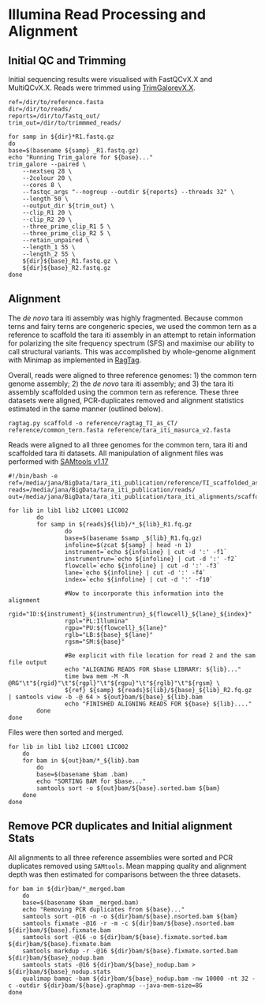 # Illumina Read Processing and Alignment
## Initial QC and Trimming
Initial sequencing results were visualised with FastQCvX.X and MultiQCvX.X. Reads were trimmed using [TrimGalorevX.X]().  

```
ref=/dir/to/reference.fasta
dir=/dir/to/reads/
reports=/dir/to/fastq_out/
trim_out=/dir/to/trimmmed_reads/

for samp in ${dir}*R1.fastq.gz
do
base=$(basename ${samp} _R1.fastq.gz)
echo "Running Trim_galore for ${base}..."
trim_galore --paired \
    --nextseq 28 \
    --2colour 20 \
    --cores 8 \
    --fastqc_args "--nogroup --outdir ${reports} --threads 32" \
    --length 50 \
    --output_dir ${trim_out} \
    --clip_R1 20 \
    --clip_R2 20 \
    --three_prime_clip_R1 5 \
    --three_prime_clip_R2 5 \
    --retain_unpaired \
    --length_1 55 \
    --length_2 55 \
    ${dir}${base}_R1.fastq.gz \
    ${dir}${base}_R2.fastq.gz
done
```
## Alignment
The *de novo* tara iti assembly was highly fragmented. Because common terns and fairy terns are congeneric species, we used the common tern as a reference to scaffold the tara iti assembly in an attempt to retain information for polarizing the site frequency spectrum (SFS) and maximise our ability to call structural variants. This was accomplished by whole-genome alignment with Minimap as implemented in [RagTag](https://github.com/malonge/RagTag).

Overall, reads were aligned to three reference genomes: 1) the common tern genome assembly; 2) the *de novo* tara iti assembly; and 3) the tara iti assembly scaffolded using the common tern as reference. These three datasets were aligned, PCR-duplicates removed and alignment statistics estimated in the same manner (outlined below).  
```
ragtag.py scaffold -o reference/ragtag_TI_as_CT/ reference/common_tern.fasta reference/tara_iti_masurca_v2.fasta
```
Reads were aligned to all three genomes for the common tern, tara iti and scaffolded tara iti datasets. All manipulation of alignment files was performed with [SAMtools v1.17]()
```
#!/bin/bash -e
ref=/media/jana/BigData/tara_iti_publication/reference/TI_scaffolded_as_CT.fasta.gz
reads=/media/jana/BigData/tara_iti_publication/reads/
out=/media/jana/BigData/tara_iti_publication/tara_iti_alignments/scaffolded_as_common_tern/

for lib in lib1 lib2 LIC001 LIC002
        do
        for samp in ${reads}${lib}/*_${lib}_R1.fq.gz
                do
                base=$(basename $samp _${lib}_R1.fq.gz)
                infoline=$(zcat ${samp} | head -n 1)
                instrument=`echo ${infoline} | cut -d ':' -f1`
                instrumentrun=`echo ${infoline} | cut -d ':' -f2`
                flowcell=`echo ${infoline} | cut -d ':' -f3`
                lane=`echo ${infoline} | cut -d ':' -f4`
                index=`echo ${infoline} | cut -d ':' -f10`

                #Now to incorporate this information into the alignment
                rgid="ID:${instrument}_${instrumentrun}_${flowcell}_${lane}_${index}"
                rgpl="PL:Illumina"
                rgpu="PU:${flowcell}_${lane}"
                rglb="LB:${base}_${lane}"
                rgsm="SM:${base}"

                #Be explicit with file location for read 2 and the sam file output
                echo "ALIGNING READS FOR $base LIBRARY: ${lib}..." 
                time bwa mem -M -R @RG"\t"${rgid}"\t"${rgpl}"\t"${rgpu}"\t"${rglb}"\t"${rgsm} \
                ${ref} ${samp} ${reads}${lib}/${base}_${lib}_R2.fq.gz | samtools view -b -@ 64 > ${out}bam/${base}_${lib}.bam
                echo "FINISHED ALIGNING READS FOR ${base} ${lib}...."
        done
done
```
Files were then sorted and merged.
```
for lib in lib1 lib2 LIC001 LIC002
    do
    for bam in ${out}bam/*_${lib}.bam
        do
        base=$(basename $bam .bam)
        echo "SORTING BAM for $base..."
        samtools sort -o ${out}bam/${base}.sorted.bam ${bam}
    done
done
```
## Remove PCR duplicates and Initial alignment Stats
All alignments to all three reference assemblies were sorted and PCR duplicates removed using `SAMtools`. Mean mapping quality and alignment depth was then estimated for comparisons between the three datasets.  
```
for bam in ${dir}bam/*_merged.bam
    do
    base=$(basename $bam _merged.bam)
    echo "Removing PCR duplicates from ${base}..."
    samtools sort -@16 -n -o ${dir}bam/${base}.nsorted.bam ${bam}
    samtools fixmate -@16 -r -m -c ${dir}bam/${base}.nsorted.bam ${dir}bam/${base}.fixmate.bam
    samtools sort -@16 -o ${dir}bam/${base}.fixmate.sorted.bam ${dir}bam/${base}.fixmate.bam
    samtools markdup -r -@16 ${dir}bam/${base}.fixmate.sorted.bam ${dir}bam/${base}_nodup.bam
    samtools stats -@16 ${dir}bam/${base}_nodup.bam > ${dir}bam/${base}_nodup.stats
    qualimap bamqc -bam ${dir}bam/${base}_nodup.bam -nw 10000 -nt 32 -c -outdir ${dir}bam/${base}.graphmap --java-mem-size=8G
done
```